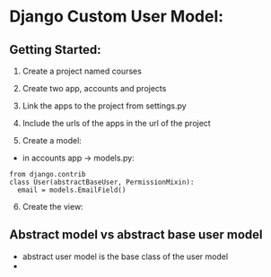 # Django Custom User Model:

## Getting Started:
1.  Create a project named courses
2.  Create two app, accounts and projects
3.  Link the apps to the project from settings.py
4.  Include the urls of the apps in the url of the project

5.  Create a model:
   * in accounts app -> models.py:
  ```
  from django.contrib
  class User(abstractBaseUser, PermissionMixin):
    email = models.EmailField()
  ```

6. Create the view:
   


##  Abstract model vs abstract base user model
* abstract user model is the base class of the user model
* 
  